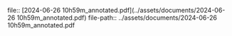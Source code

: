 file:: [2024-06-26 10h59m_annotated.pdf](../assets/documents/2024-06-26 10h59m_annotated.pdf)
file-path:: ../assets/documents/2024-06-26 10h59m_annotated.pdf
